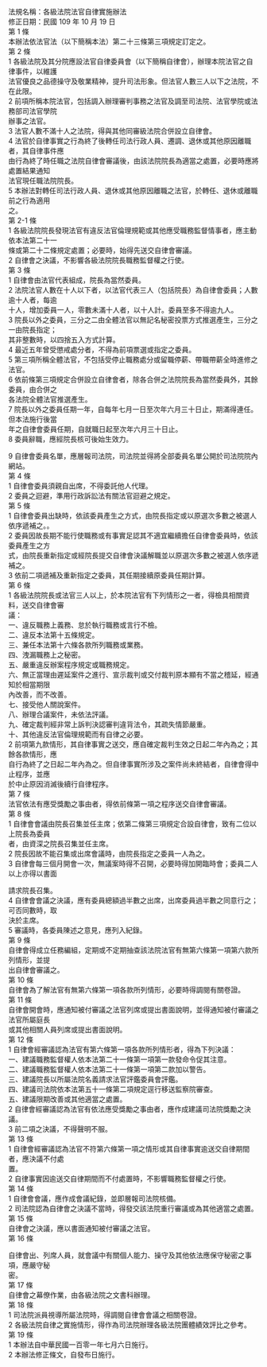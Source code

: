 法規名稱：各級法院法官自律實施辦法  
修正日期：民國 109 年 10 月 19 日  
第 1 條  
本辦法依法官法（以下簡稱本法）第二十三條第三項規定訂定之。  
第 2 條  
1 各級法院及其分院應設法官自律委員會（以下簡稱自律會），辦理本院法官之自律事件，以維護  
法官優良之品德操守及敬業精神，提升司法形象。但法官人數三人以下之法院，不在此限。  
2 前項所稱本院法官，包括調入辦理審判事務之法官及調至司法院、法官學院或法務部司法官學院  
辦事之法官。  
3 法官人數不滿十人之法院，得與其他同審級法院合併設立自律會。  
4 法官於自律事實之行為終了後轉任司法行政人員、遷調、退休或其他原因離職者，其自律事件應  
由行為終了時任職之法院自律會審議後，由該法院院長為適當之處置，必要時應將處置結果通知  
法官現任職法院院長。  
5 本辦法對轉任司法行政人員、退休或其他原因離職之法官，於轉任、退休或離職前之行為適用  
之。  
第 2-1 條  
1 各級法院院長發現法官有違反法官倫理規範或其他應受職務監督情事者，應主動依本法第二十一  
條或第二十二條規定處置；必要時，始得先送交自律會審議。  
2 自律會之決議，不影響各級法院院長職務監督權之行使。  
第 3 條  
1 自律會由法官代表組成，院長為當然委員。  
2 法院法官人數在十人以下者，以法官代表三人（包括院長）為自律會委員；人數逾十人者，每逾  
十人，增加委員一人，零數未滿十人者，以十人計。委員至多不得逾九人。  
3 院長以外之委員，三分之二由全體法官以無記名秘密投票方式推選產生，三分之一由院長指定；  
其非整數時，以四捨五入方式計算。  
4 最近五年曾受懲戒處分者，不得為前項票選或指定之委員。  
5 第三項所稱全體法官，不包括受停止職務處分或留職停薪、帶職帶薪全時進修之法官。  
6 依前條第三項規定合併設立自律會者，除各合併之法院院長為當然委員外，其餘委員，由合併之  
各法院全體法官推選產生。  
7 院長以外之委員任期一年，自每年七月一日至次年六月三十日止，期滿得連任。但本法施行後當  
年之自律會委員任期，自就職日起至次年六月三十日止。  
8 委員辭職，應經院長核可後始生效力。  


9 自律會委員名單，應層報司法院，司法院並得將全部委員名單公開於司法院院內網站。  
第 4 條  
1 自律會委員須親自出席，不得委託他人代理。  
2 委員之迴避，準用行政訴訟法有關法官迴避之規定。  
第 5 條  
1 自律會委員出缺時，依該委員產生之方式，由院長指定或以原選次多數之被選人依序遞補之。。  
2 委員因故長期不能行使職務或有事實足認其不適宜繼續擔任自律會委員時，依該委員產生之方  
式，由院長重新指定或經院長提交自律會決議解職並以原選次多數之被選人依序遞補之。  
3 依前二項遞補及重新指定之委員，其任期接續原委員任期計算。  
第 6 條  
1 各級法院院長或法官三人以上，於本院法官有下列情形之一者，得檢具相關資料，送交自律會審  
議：  
一、違反職務上義務、怠於執行職務或言行不檢。  
二、違反本法第十五條規定。  
三、兼任本法第十六條各款所列職務或業務。  
四、洩漏職務上之秘密。  
五、嚴重違反辦案程序規定或職務規定。  
六、無正當理由遲延案件之進行、宣示裁判或交付裁判原本顯有不當之稽延，經通知於相當期限  
內改善，而不改善。  
七、接受他人關說案件。  
八、辦理合議案件，未依法評議。  
九、確定裁判經非常上訴判決認審判違背法令，其疏失情節嚴重。  
十、其他違反法官倫理規範而有自律之必要。  
2 前項第九款情形，其自律事實之送交，應自確定裁判生效之日起二年內為之；其餘各款情形，應  
自行為終了之日起二年內為之。但自律事實所涉及之案件尚未終結者，自律會得中止程序，並應  
於中止原因消滅後續行自律程序。  
第 7 條  
法官依法有應受獎勵之事由者，得依前條第一項之程序送交自律會審議。  
第 8 條  
1 自律會會議由院長召集並任主席；依第二條第三項規定合設自律會，致有二位以上院長為委員  
者，由資深之院長召集並任主席。  
2 院長因故不能召集或出席會議時，由院長指定之委員一人為之。  
3 自律會每三個月開會一次，無議案時得不召開，必要時得加開臨時會；委員二人以上亦得以書面  


請求院長召集。  
4 自律會會議之決議，應有委員總額過半數之出席，出席委員過半數之同意行之；可否同數時，取  
決於主席。  
5 審議時，各委員陳述之意見，應列入紀錄。  
第 9 條  
自律會得成立任務編組，定期或不定期抽查該法院法官有無第六條第一項第六款所列情形，並提  
出自律會審議之。  
第 10 條  
自律會為了解法官有無第六條第一項各款所列情形，必要時得調閱有關卷證。  
第 11 條  
自律會開會時，應通知被付審議之法官列席或提出書面說明，並得通知被付審議之法官所屬庭長  
或其他相關人員列席或提出書面說明。  
第 12 條  
1 自律會經審議認為法官有第六條第一項各款所列情形者，得為下列決議：  
一、建議職務監督權人依本法第二十一條第一項第一款發命令促其注意。  
二、建議職務監督權人依本法第二十一條第一項第二款加以警告。  
三、建議院長以所屬法院名義請求法官評鑑委員會評鑑。  
四、建議司法院依本法第五十一條第二項規定逕行移送監察院審查。  
五、建議限期改善或其他適當之處置。  
2 自律會經審議認為法官有依法應受獎勵之事由者，應作成建議司法院獎勵之決議。  
3 前二項之決議，不得聲明不服。  
第 13 條  
1 自律會經審議認為法官不符第六條第一項之情形或其自律事實逾送交自律期間者，應決議不付處  
置。  
2 自律事實因逾送交自律期間而不付處置時，不影響職務監督權之行使。  
第 14 條  
1 自律會會議，應作成會議紀錄，並即層報司法院核備。  
2 司法院認為自律會之決議不當時，得發交該法院重行審議或為其他適當之處置。  
第 15 條  
自律會之決議，應以書面通知被付審議之法官。  
第 16 條  


自律會出、列席人員，就會議中有關個人能力、操守及其他依法應保守秘密之事項，應嚴守秘  
密。  
第 17 條  
自律會之幕僚作業，由各級法院之文書科辦理。  
第 18 條  
1 司法院派員視導所屬法院時，得調閱自律會會議之相關卷證。  
2 各級法院自律之實施情形，得作為司法院辦理各級法院團體績效評比之參考。  
第 19 條  
1 本辦法自中華民國一百零一年七月六日施行。  
2 本辦法修正條文，自發布日施行。  


